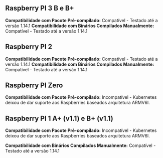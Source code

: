 ## Raspberry PI 3 B e B+

**Compatibilidade com Pacote Pré-compilado:** Compatível - Testado até a versão 1.14.1
**Compatibilidade com Binários Compilados Manualmente:** Compatível - Testado até a versão 1.14.1

## Raspberry PI 2

**Compatibilidade com Pacote Pré-compilado:** Compatível - Testado até a versão 1.14.1
**Compatibilidade com Binários Compilados Manualmente:** Compatível - Testado até a versão 1.14.1

## Raspberry PI Zero

**Compatibilidade com Pacote Pré-compilado:**  Incompatível - Kubernetes deixou de dar suporte aos Raspberries baseados arquitetura ARMV6l.


## Raspberry PI 1 A+ (v1.1) e B+ (v1.1)

**Compatibilidade com Pacote Pré-compilado:**  Incompatível - Kubernetes deixou de dar suporte aos Raspberries baseados arquitetura ARMV6l.

**Compatibilidade com Binários Compilados Manualmente:** Compatível - Testado até a versão 1.14.1


